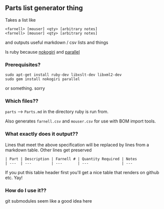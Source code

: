 ## Parts list generator thing

Takes a list like

```
<farnell> [mouser] <qty> [arbitrary notes]
<farnell> [mouser] <qty> [arbitrary notes]
```

and outputs useful markdown / csv lists and things

Is ruby because [nokogiri](http://www.nokogiri.org/) and [parallel](https://github.com/grosser/parallel)

### Prerequisites?

```
sudo apt-get install ruby-dev libxslt-dev libxml2-dev
sudo gem install nokogiri parallel
```

or something. sorry

### Which files??

`parts` --> `Parts.md` in the directory ruby is run from.

Also generates `farnell.csv` and `mouser.csv` for use with BOM import
tools.

### What exactly does it output??

Lines that meet the above specification will be replaced by lines from
a markdown table. Other lines get preserved

```
| Part | Description | Farnell # | Quantity Required | Notes
| ---  | ---         | ---       | ---               | ---
```

If you put this table header first you'll get a nice table that
renders on github etc. Yay!

### How do I use it??

git submodules seem like a good idea here
